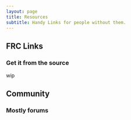 ```yaml
---
layout: page
title: Resources
subtitle: Handy Links for people without them.
---
```


## FRC Links 
### Get it from the source

wip


## Community
### Mostly forums


